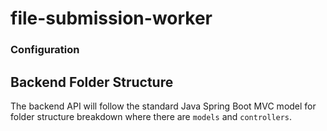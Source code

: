 # file-submission-worker

### Configuration

## Backend Folder Structure

The backend API will follow the standard Java Spring Boot MVC model for folder structure breakdown where there are `models` and `controllers`.

